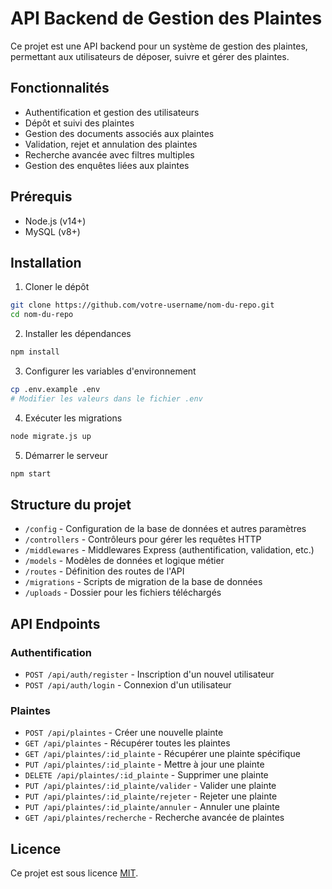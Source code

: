 # API Backend de Gestion des Plaintes

Ce projet est une API backend pour un système de gestion des plaintes, permettant aux utilisateurs de déposer, suivre et gérer des plaintes.

## Fonctionnalités

- Authentification et gestion des utilisateurs
- Dépôt et suivi des plaintes
- Gestion des documents associés aux plaintes
- Validation, rejet et annulation des plaintes
- Recherche avancée avec filtres multiples
- Gestion des enquêtes liées aux plaintes

## Prérequis

- Node.js (v14+)
- MySQL (v8+)

## Installation

1. Cloner le dépôt
```bash
git clone https://github.com/votre-username/nom-du-repo.git
cd nom-du-repo
```

2. Installer les dépendances
```bash
npm install
```

3. Configurer les variables d'environnement
```bash
cp .env.example .env
# Modifier les valeurs dans le fichier .env
```

4. Exécuter les migrations
```bash
node migrate.js up
```

5. Démarrer le serveur
```bash
npm start
```

## Structure du projet

- `/config` - Configuration de la base de données et autres paramètres
- `/controllers` - Contrôleurs pour gérer les requêtes HTTP
- `/middlewares` - Middlewares Express (authentification, validation, etc.)
- `/models` - Modèles de données et logique métier
- `/routes` - Définition des routes de l'API
- `/migrations` - Scripts de migration de la base de données
- `/uploads` - Dossier pour les fichiers téléchargés

## API Endpoints

### Authentification
- `POST /api/auth/register` - Inscription d'un nouvel utilisateur
- `POST /api/auth/login` - Connexion d'un utilisateur

### Plaintes
- `POST /api/plaintes` - Créer une nouvelle plainte
- `GET /api/plaintes` - Récupérer toutes les plaintes
- `GET /api/plaintes/:id_plainte` - Récupérer une plainte spécifique
- `PUT /api/plaintes/:id_plainte` - Mettre à jour une plainte
- `DELETE /api/plaintes/:id_plainte` - Supprimer une plainte
- `PUT /api/plaintes/:id_plainte/valider` - Valider une plainte
- `PUT /api/plaintes/:id_plainte/rejeter` - Rejeter une plainte
- `PUT /api/plaintes/:id_plainte/annuler` - Annuler une plainte
- `GET /api/plaintes/recherche` - Recherche avancée de plaintes

## Licence

Ce projet est sous licence [MIT](LICENSE). 
